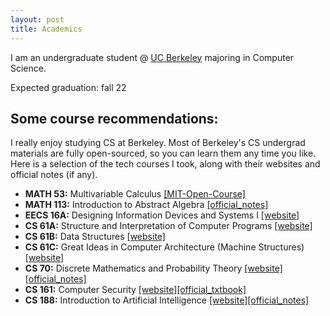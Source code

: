 ```yaml
---
layout: post
title: Academics
---
```


I am an undergraduate student @ <ins>UC Berkeley</ins> majoring in Computer Science. 
<div class="message">
  Expected graduation: fall 22
</div>

## Some course recommendations:

I really enjoy studying CS at Berkeley. Most of Berkeley's CS undergrad materials are fully open-sourced, so you can learn them any time you like. Here is a selection of the tech courses I took, along with their websites and official notes (if any).

* **MATH 53:** Multivariable Calculus [[MIT-Open-Course]](https://ocw.mit.edu/courses/18-02sc-multivariable-calculus-fall-2010/)
* **MATH 113:** Introduction to Abstract Algebra [[official_notes]](https://math.berkeley.edu/~apaulin/AbstractAlgebra.pdf)
* **EECS 16A:** Designing Information Devices and Systems I [[website]](https://www.eecs16a.org/)
* **CS 61A:** Structure and Interpretation of Computer Programs <a href="https://cs61a.org/">[website]</a>
* **CS 61B:** Data Structures <a href="https://inst.eecs.berkeley.edu/~cs61b/">[website]</a>
* **CS 61C:** Great Ideas in Computer Architecture (Machine Structures) <a href="https://cs61c.org/">[website]</a>
* **CS 70:** Discrete Mathematics and Probability Theory <a href="https://www.eecs70.org/">[website]</a><a href="{{ site.baseurl }}class_notes/CS70-Fa21.pdf">[official_notes]</a>
* **CS 161:** Computer Security <a href="https://cs161.org/">[website]</a><a href="https://textbook.cs161.org">[official_txtbook]</a>
* **CS 188:** Introduction to Artificial Intelligence <a href="https://inst.eecs.berkeley.edu/~cs188/">[website]</a><a href="{{ site.baseurl }}class_notes/CS188-Sp22.pdf">[official_notes]</a>